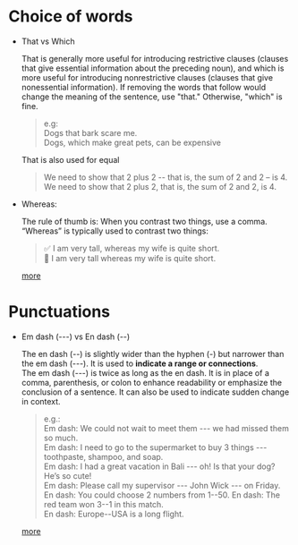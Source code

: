# Choice of words

* That vs Which 

    That is generally more useful for introducing restrictive clauses (clauses that give essential information about the preceding noun), and which is more useful for introducing nonrestrictive clauses (clauses that give nonessential information). 
    If removing the words that follow would change the meaning of the sentence, use "that." Otherwise, "which" is fine.

    > e.g:   
      Dogs that bark scare me.  
      Dogs, which make great pets, can be expensive


  That is also used for equal

  > We need to show that 2 plus 2 -- that is, the sum of 2 and 2 – is 4.  
     We need to show that 2 plus 2, that is, the sum of 2 and 2, is 4.
 
* Whereas:

    The rule of thumb is: When you contrast two things, use a comma. “Whereas” is typically used to contrast two things:

    > :white_check_mark: I am very tall, whereas my wife is quite short.  
    :no_entry_sign:  I am very tall whereas my wife is quite short.

     [more](https://jakubmarian.com/comma-before-whereas-while-and-although/)
 
 # Punctuations
 
* Em dash (---) vs En dash (--)

    The en dash (--) is slightly wider than the hyphen (-) but narrower than the em dash (---). It is used to **indicate a range or connections**.  
    The em dash (---) is twice as long as the en dash. It is in place of a comma, parenthesis, or colon to enhance readability or emphasize the conclusion of a sentence. It can also be used to indicate sudden change in context.

    > e.g.:   
      Em dash: We could not wait to meet them --- we had missed them so much.  
      Em dash: I need to go to the supermarket to buy 3 things --- toothpaste, shampoo, and soap.   
      Em dash: I had a great vacation in Bali --- oh! Is that your dog? He’s so cute!  
      Em dash: Please call my supervisor --- John Wick --- on Friday.
      En dash: You could choose 2 numbers from 1--50. 
      En dash: The red team won 3--1 in this match.  
      En dash: Europe--USA is a long flight.  

   [more](https://7esl.com/em-dash-en-dash/)
